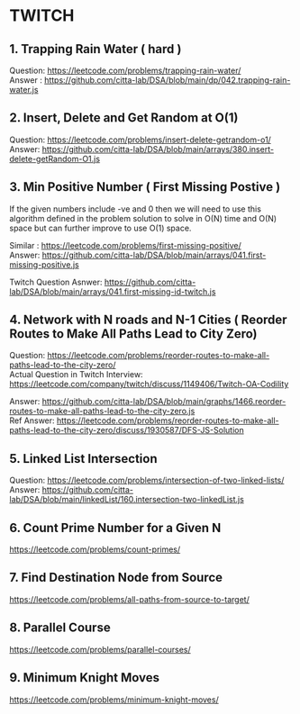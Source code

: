 # TWITCH 

## 1. Trapping Rain Water ( hard )
Question: https://leetcode.com/problems/trapping-rain-water/  
Answer : https://github.com/citta-lab/DSA/blob/main/dp/042.trapping-rain-water.js 

## 2. Insert, Delete and Get Random at O(1)
Question: https://leetcode.com/problems/insert-delete-getrandom-o1/    
Answer: https://github.com/citta-lab/DSA/blob/main/arrays/380.insert-delete-getRandom-O1.js 

## 3. Min Positive Number ( First Missing Postive )
If the given numbers include -ve and 0 then we will need to use this algorithm defined in the problem solution to solve 
in O(N) time and O(N) space but can further improve to use O(1) space.  

Similar : https://leetcode.com/problems/first-missing-positive/   
Answer: https://github.com/citta-lab/DSA/blob/main/arrays/041.first-missing-positive.js

Twitch Question Asnwer: https://github.com/citta-lab/DSA/blob/main/arrays/041.first-missing-id-twitch.js


## 4. Network with N roads and N-1 Cities ( Reorder Routes to Make All Paths Lead to City Zero)
Question: https://leetcode.com/problems/reorder-routes-to-make-all-paths-lead-to-the-city-zero/          
Actual Question in Twitch Interview: https://leetcode.com/company/twitch/discuss/1149406/Twitch-OA-Codility   

Answer: https://github.com/citta-lab/DSA/blob/main/graphs/1466.reorder-routes-to-make-all-paths-lead-to-the-city-zero.js  
Ref Answer: https://leetcode.com/problems/reorder-routes-to-make-all-paths-lead-to-the-city-zero/discuss/1930587/DFS-JS-Solution

## 5. Linked List Intersection 
Question: https://leetcode.com/problems/intersection-of-two-linked-lists/   
Answer: https://github.com/citta-lab/DSA/blob/main/linkedList/160.intersection-two-linkedList.js 

## 6. Count Prime Number for a Given N
https://leetcode.com/problems/count-primes/

## 7. Find Destination Node from Source 
https://leetcode.com/problems/all-paths-from-source-to-target/ 

## 8. Parallel Course 
https://leetcode.com/problems/parallel-courses/ 

## 9. Minimum Knight Moves 
https://leetcode.com/problems/minimum-knight-moves/ 
